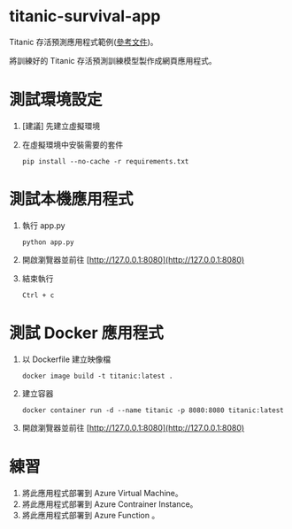 # titanic-survival-app
Titanic 存活預測應用程式範例([參考文件](https://www.kaggle.com/competitions/titanic))。

將訓練好的 Titanic 存活預測訓練模型製作成網頁應用程式。

# 測試環境設定
1. [建議] 先建立虛擬環境
2. 在虛擬環境中安裝需要的套件

   `pip install --no-cache -r requirements.txt`

# 測試本機應用程式
1. 執行 app.py

   `python app.py`

2. 開啟瀏覽器並前往 [http://127.0.0.1:8080](http://127.0.0.1:8080)

3. 結束執行

    `Ctrl + c`

# 測試 Docker 應用程式
1. 以 Dockerfile 建立映像檔

   `docker image build -t titanic:latest .`
2. 建立容器

   `docker container run -d --name titanic -p 8080:8080 titanic:latest`

3. 開啟瀏覽器並前往 [http://127.0.0.1:8080](http://127.0.0.1:8080)

# 練習
1. 將此應用程式部署到 Azure Virtual Machine。
2. 將此應用程式部署到 Azure Contrainer Instance。
3. 將此應用程式部署到 Azure Function 。